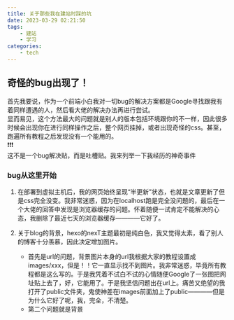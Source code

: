 ```yaml
---
title: 关于那些我在建站时踩的坑
date: 2023-03-29 02:21:50
tags:
    - 建站
    - 学习
categories:
    - tech
---
```


## 奇怪的bug出现了！

首先我要说，作为一个前端小白我对一切bug的解决方案都是Google寻找跟我有着同样遭遇的人，然后看大佬的解决办法再进行尝试。  
显而易见，这个方法最大的问题就是别人的版本包括环境跟你的不一样，因此很多时候会出现你在进行同样操作之后，整个网页挂掉，或者出现奇怪的css。甚至，跑遍所有教程之后发现没有一个能用的。  
❗️❗️❗️  
这不是一个bug解决贴，而是吐槽贴。我来列举一下我经历的神奇事件

### bug从这里开始
1. 在部署到虚拟主机后，我的网页始终呈现“半更新”状态，也就是文章更新了但是css完全没变。我非常迷惑，因为在localhost跑是完全没问题的，最后在一个大佬的回答中发现是浏览器缓存的问题。怀着随便一试肯定不能解决的心态，我删除了最近七天的浏览器缓存————它好了。 

2. 关于blog的背景，hexo的nexT主题最初是纯白色，我又觉得太素，看了别人的博客十分羡慕，因此决定增加图片。
    - 首先是url的问题，背景图片本身的url我根据大家的教程设置成images/xxx，但是！！它一直显示找不到图片。我非常迷惑，毕竟所有教程都是这么写的。于是我凭着不试白不试的心情随便Google了一张图把网址贴上去了，好，它能用了。于是我坚信问题出在url上。痛苦又绝望的我打开了public文件夹，鬼使神差在images前面加上了public————但是为什么它好了呢，我，完全，不清楚。
    - 第二个问题就是背景
